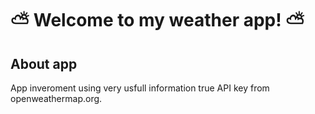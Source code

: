 # ⛅ Welcome to my weather app! ⛅

## About app
App inveroment using very usfull information true API key from openweathermap.org.
